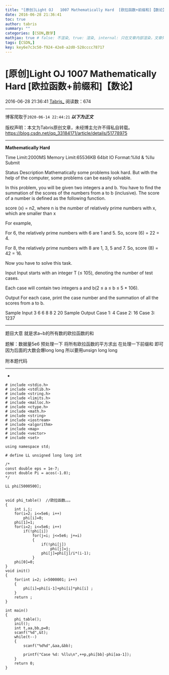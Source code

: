 ```yaml
---
title: "[原创]Light OJ   1007 Mathematically Hard  [欧拉函数+前缀和]【数论】"
date: 2016-06-28 21:36:41
toc: true
author: tabris
summary: ""
categories: [CSDN,数学]
mathjax: true # false: 不渲染, true: 渲染, internal: 只在文章内部渲染，文章列表中不渲染
tags: [CSDN,]
key: key6e7c3c50-f924-42e8-a2d0-528cccc78717
---
```


# [原创]Light OJ   1007 Mathematically Hard  [欧拉函数+前缀和]【数论】

2016-06-28 21:36:41  [Tabris_](https://me.csdn.net/qq_33184171) 阅读数：674

---

博客爬取于`2020-06-14 22:44:21`
***以下为正文***

版权声明：本文为Tabris原创文章，未经博主允许不得私自转载。
https://blog.csdn.net/qq_33184171/article/details/51778975

<!-- more -->

---


**Mathematically Hard**

Time Limit:2000MS     Memory Limit:65536KB     64bit IO Format:%lld & %llu
Submit
 
Status
Description
Mathematically some problems look hard. But with the help of the computer, some problems can be easily solvable.

In this problem, you will be given two integers a and b. You have to find the summation of the scores of the numbers from a to b (inclusive). The score of a number is defined as the following function.

score (x) = n2, where n is the number of relatively prime numbers with x, which are smaller than x

For example,

For 6, the relatively prime numbers with 6 are 1 and 5. So, score (6) = 22 = 4.

For 8, the relatively prime numbers with 8 are 1, 3, 5 and 7. So, score (8) = 42 = 16.

Now you have to solve this task.

Input
Input starts with an integer T (≤ 105), denoting the number of test cases.

Each case will contain two integers a and b(2 ≤ a ≤ b ≤ 5 * 106).

Output
For each case, print the case number and the summation of all the scores from a to b.

Sample Input
3
6 6
8 8
2 20
Sample Output
Case 1: 4
Case 2: 16
Case 3: 1237



------------------------------------

题目大意  就是求a~b的所有数的欧拉函数的和 

题解：数据量5e6 预处理一下 将所有欧拉函数的平方求出  在处理一下前缀和 即可  因为后面的大数会爆long long 所以要用unsign long long

附本题代码

------------------------------------------------------
-
```
# include <stdio.h>
# include <stdlib.h>
# include <string.h>
# include <limits.h>
# include <malloc.h>
# include <ctype.h>
# include <math.h>
# include <string>
# include <iostream>
# include <algorithm>
# include <map>
# include <vector>
# include <set>

using namespace std;

# define LL unsigned long long int

/*
const double eps = 1e-7;
const double Pi = acos(-1.0);
*/

LL phi[5000500];


void phi_table()  //欧拉函数。。。
{
    int i,j;
    for(i=2; i<=5e6; i++)
        phi[i]=0;
    phi[1]=1;
    for(i=2; i<=5e6; i++)
        if(!phi[i])
            for(j=i; j<=5e6; j+=i)
            {
                if(!phi[j])
                    phi[j]=j;
                phi[j]=phi[j]/i*(i-1);
            }
    phi[0]=0;
}
void init()
{
    for(int i=2; i<5000001; i++)
    {
        phi[i]=phi[i-1]+phi[i]*phi[i] ;
    }
    return ;
}

int main()
{
    phi_table();
    init();
    int t,aa,bb,p=0;
    scanf("%d",&t);
    while(t--)
    {
        scanf("%d%d",&aa,&bb);

        printf("Case %d: %llu\n",++p,phi[bb]-phi[aa-1]);
    }
    return 0;
}

```